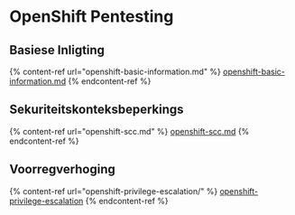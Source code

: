 # OpenShift Pentesting

## Basiese Inligting

{% content-ref url="openshift-basic-information.md" %}
[openshift-basic-information.md](openshift-basic-information.md)
{% endcontent-ref %}

## Sekuriteitskonteksbeperkings

{% content-ref url="openshift-scc.md" %}
[openshift-scc.md](openshift-scc.md)
{% endcontent-ref %}

## Voorregverhoging

{% content-ref url="openshift-privilege-escalation/" %}
[openshift-privilege-escalation](openshift-privilege-escalation/)
{% endcontent-ref %}
